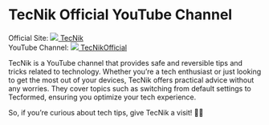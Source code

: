 # TecNik Official YouTube Channel

Official Site: [<img src="https://img.icons8.com/ios-filled/50/000000/domain.png"/> TecNik](https://tecnik.pages.dev)  
YouTube Channel: [<img src="https://img.icons8.com/color/48/000000/youtube-play.png"/> TecNikOfficial](https://www.youtube.com/@TecnikOfficial)

TecNik is a YouTube channel that provides safe and reversible tips and tricks related to technology. Whether you’re a tech enthusiast or just looking to get the most out of your devices, TecNik offers practical advice without any worries. They cover topics such as switching from default settings to Tecformed, ensuring you optimize your tech experience. 

So, if you’re curious about tech tips, give TecNik a visit! 🚀🔧
